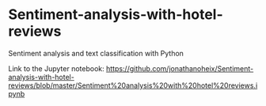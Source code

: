 # Sentiment-analysis-with-hotel-reviews
Sentiment analysis and text classification with Python

Link to the Jupyter notebook:
https://github.com/jonathanoheix/Sentiment-analysis-with-hotel-reviews/blob/master/Sentiment%20analysis%20with%20hotel%20reviews.ipynb
